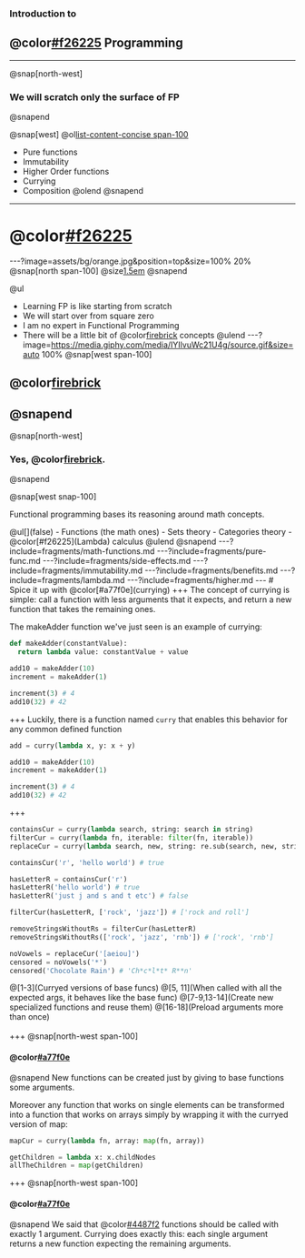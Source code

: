 ### Introduction to
## @color[#f26225](Functional) Programming
---
@snap[north-west]
### We will scratch only the surface of FP
@snapend

@snap[west]
@ol[list-content-concise span-100](false)
- Pure functions
- Immutability
- Higher Order functions
- Currying
- Composition
@olend
@snapend
---
# @color[#f26225](DISCLAIMER)
---?image=assets/bg/orange.jpg&position=top&size=100% 20%
@snap[north span-100]
@size[1.5em](DISCLAIMER)
@snapend

@ul
- Learning FP is like starting from scratch
- We will start over from square zero
- I am no expert in Functional Programming
- There will be a little bit of @color[firebrick](math) concepts
@ulend
---?image=https://media.giphy.com/media/IYIlvuWc21U4g/source.gif&size=auto 100%
@snap[west span-100]
## @color[firebrick](MATH?!?!)
@snapend
---
@snap[north-west]
### Yes, @color[firebrick](Math).
@snapend

@snap[west snap-100]
<p>Functional programming bases its reasoning around math concepts.</p>
@ul[](false)
- Functions (the math ones)
- Sets theory
- Categories theory
- @color[#f26225](Lambda) calculus
@ulend
@snapend
---?include=fragments/math-functions.md
---?include=fragments/pure-func.md
---?include=fragments/side-effects.md
---?include=fragments/immutability.md
---?include=fragments/benefits.md
---?include=fragments/lambda.md
---?include=fragments/higher.md
---
# Spice it up with @color[#a77f0e](currying)
+++
The concept of currying is simple: call a function with less arguments that it expects, and return a new function that takes the remaining ones.

The makeAdder function we've just seen is an example of currying:
```python
def makeAdder(constantValue):
  return lambda value: constantValue + value

add10 = makeAdder(10)
increment = makeAdder(1)

increment(3) # 4
add10(32) # 42
```
+++
Luckily, there is a function named `curry` that enables this behavior for any common defined function
```python
add = curry(lambda x, y: x + y)

add10 = makeAdder(10)
increment = makeAdder(1)

increment(3) # 4
add10(32) # 42
```
+++
```python
containsCur = curry(lambda search, string: search in string)
filterCur = curry(lambda fn, iterable: filter(fn, iterable))
replaceCur = curry(lambda search, new, string: re.sub(search, new, string))

containsCur('r', 'hello world') # true

hasLetterR = containsCur('r')
hasLetterR('hello world') # true
hasLetterR('just j and s and t etc') # false

filterCur(hasLetterR, ['rock', 'jazz']) # ['rock and roll']

removeStringsWithoutRs = filterCur(hasLetterR)
removeStringsWithoutRs(['rock', 'jazz', 'rnb']) # ['rock', 'rnb']

noVowels = replaceCur('[aeiou]')
censored = noVowels('*')
censored('Chocolate Rain') # 'Ch*c*l*t* R**n'
```
@[1-3](Curryed versions of base funcs)
@[5, 11](When called with all the expected args, it behaves like the base func)
@[7-9,13-14](Create new specialized functions and reuse them)
@[16-18](Preload arguments more than once)
<br><br>
+++
@snap[north-west span-100]
#### @color[#a77f0e](Currying)
@snapend
New functions can be created just by giving to base functions some arguments.

Moreover any function that works on single elements can be transformed into a function that works on arrays simply by wrapping it with the curryed version of map:
```python
mapCur = curry(lambda fn, array: map(fn, array))

getChildren = lambda x: x.childNodes
allTheChildren = map(getChildren)
```
+++
@snap[north-west span-100]
#### @color[#a77f0e](Currying)
@snapend
We said that @color[#4487f2](pure) functions should be called with exactly 1 argument. Currying does exactly this: each single argument returns a new function expecting the remaining arguments.

